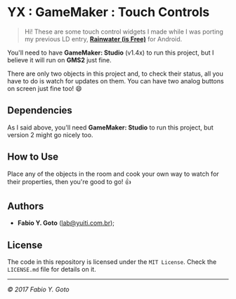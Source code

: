 YX : GameMaker : Touch Controls
===============================

> Hi! These are some touch control widgets I made while I was porting my previous LD entry, **[Rainwater (is Free)](http://ludumdare.com/compo/ludum-dare-37/?action=preview&uid=50909)** for Android.

You'll need to have **GameMaker: Studio** (v1.4x) to run this project, but I believe it will run on **GMS2** just fine.

There are only two objects in this project and, to check their status, all you have to do is watch for updates on them. You can have two analog buttons on screen just fine too! :smile:

## Dependencies

As I said above, you'll need **GameMaker: Studio** to run this project, but version 2 might go nicely too.

## How to Use

Place any of the objects in the room and cook your own way to watch for their properties, then you're good to go! :+1:

## Authors

- **Fabio Y. Goto** ([lab@yuiti.com.br][mailto01]);

## License

The code in this repository is licensed under the `MIT License`. Check the `LICENSE.md` file for details on it.

-----

_© 2017 Fabio Y. Goto_

[\\]: ======================================================================

[mailto01]: mailto:lab@yuiti.com.br

[\\]: ======================================================================

